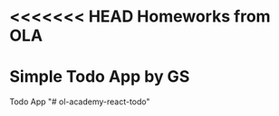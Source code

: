 <<<<<<< HEAD
Homeworks from OLA
=======
# Simple Todo App by GS
Todo App
"# ol-academy-react-todo" 
